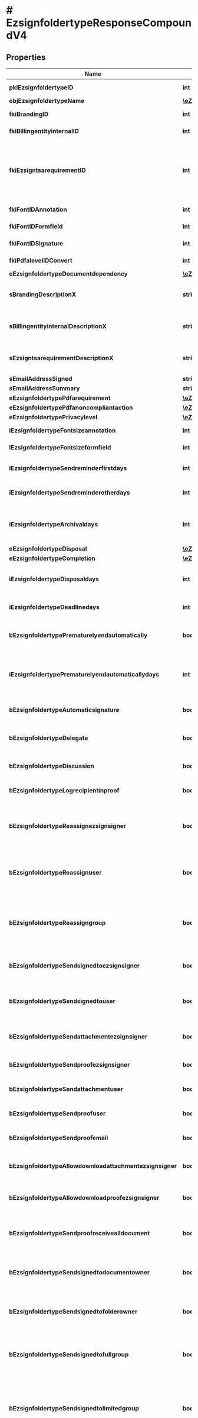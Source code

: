 # # EzsignfoldertypeResponseCompoundV4

## Properties

Name | Type | Description | Notes
------------ | ------------- | ------------- | -------------
**pkiEzsignfoldertypeID** | **int** | The unique ID of the Ezsignfoldertype. |
**objEzsignfoldertypeName** | [**\eZmaxAPI\Model\MultilingualEzsignfoldertypeName**](MultilingualEzsignfoldertypeName.md) |  |
**fkiBrandingID** | **int** | The unique ID of the Branding |
**fkiBillingentityinternalID** | **int** | The unique ID of the Billingentityinternal. | [optional]
**fkiEzsigntsarequirementID** | **int** | The unique ID of the Ezsigntsarequirement.  Determine if a Time Stamping Authority should add a timestamp on each of the signature. Valid values:  |Value|Description| |-|-| |1|No. TSA Timestamping will requested. This will make all signatures a lot faster since no round-trip to the TSA server will be required. Timestamping will be made using eZsign server&#39;s time.| |2|Best effort. Timestamping from a Time Stamping Authority will be requested but is not mandatory. In the very improbable case it cannot be completed, the timestamping will be made using eZsign server&#39;s time. **Additional fee applies**| |3|Mandatory. Timestamping from a Time Stamping Authority will be requested and is mandatory. In the very improbable case it cannot be completed, the signature will fail and the user will be asked to retry. **Additional fee applies**| | [optional]
**fkiFontIDAnnotation** | **int** | The unique ID of the Font | [optional]
**fkiFontIDFormfield** | **int** | The unique ID of the Font | [optional]
**fkiFontIDSignature** | **int** | The unique ID of the Font | [optional]
**fkiPdfalevelIDConvert** | **int** | The unique ID of the Pdfalevel | [optional]
**eEzsignfoldertypeDocumentdependency** | [**\eZmaxAPI\Model\FieldEEzsignfoldertypeDocumentdependency**](FieldEEzsignfoldertypeDocumentdependency.md) |  | [optional]
**sBrandingDescriptionX** | **string** | The Description of the Branding in the language of the requester |
**sBillingentityinternalDescriptionX** | **string** | The description of the Billingentityinternal in the language of the requester | [optional]
**sEzsigntsarequirementDescriptionX** | **string** | The description of the Ezsigntsarequirement in the language of the requester | [optional]
**sEmailAddressSigned** | **string** | The email address. | [optional]
**sEmailAddressSummary** | **string** | The email address. | [optional]
**eEzsignfoldertypePdfarequirement** | [**\eZmaxAPI\Model\FieldEEzsignfoldertypePdfarequirement**](FieldEEzsignfoldertypePdfarequirement.md) |  | [optional]
**eEzsignfoldertypePdfanoncompliantaction** | [**\eZmaxAPI\Model\FieldEEzsignfoldertypePdfanoncompliantaction**](FieldEEzsignfoldertypePdfanoncompliantaction.md) |  | [optional]
**eEzsignfoldertypePrivacylevel** | [**\eZmaxAPI\Model\FieldEEzsignfoldertypePrivacylevel**](FieldEEzsignfoldertypePrivacylevel.md) |  |
**iEzsignfoldertypeFontsizeannotation** | **int** | Font size for annotations | [optional]
**iEzsignfoldertypeFontsizeformfield** | **int** | Font size for form fields | [optional]
**iEzsignfoldertypeSendreminderfirstdays** | **int** | The number of days before the the first reminder sending | [optional]
**iEzsignfoldertypeSendreminderotherdays** | **int** | The number of days after the first reminder sending | [optional]
**iEzsignfoldertypeArchivaldays** | **int** | The number of days before the archival of Ezsignfolders created using this Ezsignfoldertype |
**eEzsignfoldertypeDisposal** | [**\eZmaxAPI\Model\FieldEEzsignfoldertypeDisposal**](FieldEEzsignfoldertypeDisposal.md) |  |
**eEzsignfoldertypeCompletion** | [**\eZmaxAPI\Model\FieldEEzsignfoldertypeCompletion**](FieldEEzsignfoldertypeCompletion.md) |  |
**iEzsignfoldertypeDisposaldays** | **int** | The number of days after the archival before the disposal of the Ezsignfolder | [optional]
**iEzsignfoldertypeDeadlinedays** | **int** | The number of days to get all Ezsignsignatures |
**bEzsignfoldertypePrematurelyendautomatically** | **bool** | Wheter if document will be ended prematurely after Ezsignfolder expires. | [optional]
**iEzsignfoldertypePrematurelyendautomaticallydays** | **int** | Number of days between Ezsignfolder expiration and automatic prematurely end of Ezsigndocuments. | [optional]
**bEzsignfoldertypeAutomaticsignature** | **bool** | Whether we allow the automatic signature by an User | [optional]
**bEzsignfoldertypeDelegate** | **bool** | Wheter if delegation of signature is allowed to another user or not | [optional]
**bEzsignfoldertypeDiscussion** | **bool** | Wheter if creating a new Discussion is allowed or not | [optional]
**bEzsignfoldertypeLogrecipientinproof** | **bool** | Whether we log recipient of signed document in proof | [optional]
**bEzsignfoldertypeReassignezsignsigner** | **bool** | Wheter if Reassignment of signature is allowed by a signatory to another signatory or not | [optional]
**bEzsignfoldertypeReassignuser** | **bool** | Wheter if Reassignment of signature is allowed by a user to a signatory or another user or not | [optional]
**bEzsignfoldertypeReassigngroup** | **bool** | Wheter if Reassignment of signatures of the groups to which the user belongs is authorized by a user to himself | [optional]
**bEzsignfoldertypeSendsignedtoezsignsigner** | **bool** | Whether we send an email to Ezsignsigner  when document is completed | [optional]
**bEzsignfoldertypeSendsignedtouser** | **bool** | Whether we send an email to User who signed when document is completed | [optional]
**bEzsignfoldertypeSendattachmentezsignsigner** | **bool** | Whether we send the Ezsigndocument in the email to Ezsignsigner | [optional]
**bEzsignfoldertypeSendproofezsignsigner** | **bool** | Whether we send the proof in the email to Ezsignsigner | [optional]
**bEzsignfoldertypeSendattachmentuser** | **bool** | Whether we send the Ezsigndocument in the email to User | [optional]
**bEzsignfoldertypeSendproofuser** | **bool** | Whether we send the proof in the email to User | [optional]
**bEzsignfoldertypeSendproofemail** | **bool** | Whether we send the proof in the email to external recipient | [optional]
**bEzsignfoldertypeAllowdownloadattachmentezsignsigner** | **bool** | Whether we allow the Ezsigndocument to be downloaded by an Ezsignsigner | [optional]
**bEzsignfoldertypeAllowdownloadproofezsignsigner** | **bool** | Whether we allow the proof to be downloaded by an Ezsignsigner | [optional]
**bEzsignfoldertypeSendproofreceivealldocument** | **bool** | Whether we send the proof to user and Ezsignsigner who receive all documents. | [optional]
**bEzsignfoldertypeSendsignedtodocumentowner** | **bool** | Whether we send the signed Ezsigndocument to the Ezsigndocument&#39;s owner |
**bEzsignfoldertypeSendsignedtofolderowner** | **bool** | Whether we send the signed Ezsigndocument to the Ezsignfolder&#39;s owner |
**bEzsignfoldertypeSendsignedtofullgroup** | **bool** | Whether we send the signed Ezsigndocument to the Usergroup that has acces to all Ezsignfolders | [optional]
**bEzsignfoldertypeSendsignedtolimitedgroup** | **bool** | THIS FIELD WILL BE DELETED. Whether we send the signed Ezsigndocument to the Usergroup that has acces to only their own Ezsignfolders | [optional]
**bEzsignfoldertypeSendsignedtocolleague** | **bool** | Whether we send the signed Ezsigndocument to the colleagues |
**bEzsignfoldertypeSendsummarytodocumentowner** | **bool** | Whether we send the summary to the Ezsigndocument&#39;s owner |
**bEzsignfoldertypeSendsummarytofolderowner** | **bool** | Whether we send the summary to the Ezsignfolder&#39;s owner |
**bEzsignfoldertypeSendsummarytofullgroup** | **bool** | Whether we send the summary to the Usergroup that has acces to all Ezsignfolders | [optional]
**bEzsignfoldertypeSendsummarytolimitedgroup** | **bool** | Whether we send the summary to the Usergroup that has acces to only their own Ezsignfolders | [optional]
**bEzsignfoldertypeSendsummarytocolleague** | **bool** | Whether we send the summary to the colleagues |
**eEzsignfoldertypeSigneraccess** | [**\eZmaxAPI\Model\FieldEEzsignfoldertypeSigneraccess**](FieldEEzsignfoldertypeSigneraccess.md) |  | [optional]
**bEzsignfoldertypeIsactive** | **bool** | Whether the Ezsignfoldertype is active or not |
**aFkiPdfalevelID** | **int[]** |  | [optional]
**aObjUserlogintype** | [**\eZmaxAPI\Model\UserlogintypeResponse[]**](UserlogintypeResponse.md) |  |
**aObjUsergroupAll** | [**\eZmaxAPI\Model\UsergroupResponse[]**](UsergroupResponse.md) |  | [optional]
**aObjUsergroupRestricted** | [**\eZmaxAPI\Model\UsergroupResponse[]**](UsergroupResponse.md) |  | [optional]
**aObjUsergroupTemplate** | [**\eZmaxAPI\Model\UsergroupResponse[]**](UsergroupResponse.md) |  | [optional]
**objAudit** | [**\eZmaxAPI\Model\CommonAudit**](CommonAudit.md) |  |
**aFkiUserIDSigned** | **int[]** |  | [optional]
**aFkiUserIDSummary** | **int[]** |  | [optional]

[[Back to Model list]](../../README.md#models) [[Back to API list]](../../README.md#endpoints) [[Back to README]](../../README.md)
